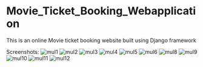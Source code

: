 # Movie_Ticket_Booking_Webapplication
This is an online Movie ticket booking website built using Django framework

Screenshots:
![mul1](https://user-images.githubusercontent.com/86340165/140076521-f84505f9-40a3-416e-96bd-8cf5e30950ce.PNG)
![mul2](https://user-images.githubusercontent.com/86340165/140076561-8176bd31-b23c-4c1c-9351-ea756628590e.PNG)
![mul3](https://user-images.githubusercontent.com/86340165/140076595-fff6fa5b-4b81-499b-940e-e5720ecbaf1d.PNG)
![mul4](https://user-images.githubusercontent.com/86340165/140076672-5241f451-56b9-480d-89c2-4be0220db6da.PNG)
![mul5](https://user-images.githubusercontent.com/86340165/140076720-b0386c9d-e08c-4f5f-b8aa-30e7eb9f2dee.PNG)
![mul6](https://user-images.githubusercontent.com/86340165/140076761-0a7bd5b2-e760-4157-9028-4d114479d6a6.PNG)
![mul8](https://user-images.githubusercontent.com/86340165/140076834-274c2776-8909-41f4-a358-73bc9c7bcf8a.PNG)
![mul9](https://user-images.githubusercontent.com/86340165/140076871-303b019b-6783-45c6-b7e5-143a970c8fc2.PNG)
![mul10](https://user-images.githubusercontent.com/86340165/140076908-27dd1d8d-c0d9-4498-9aa1-52dfaa81f1e2.PNG)
![mul11](https://user-images.githubusercontent.com/86340165/140076937-46f9733f-12b4-4c85-a280-eb34fd86753a.PNG)
![mul12](https://user-images.githubusercontent.com/86340165/140076974-f958346d-7e57-4959-8380-0adf90c33424.PNG)


